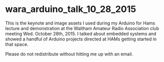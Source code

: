 # wara_arduino_talk_10_28_2015
This is the keynote and image assets I used during my Arduino for Hams lecture and demonstration at the Waltham Amateur Radio Association club meeting Wed. October 28th, 2015. I talked about embedded systems and showed a handful of Arduino projects directed at HAMs getting started in that space. 

Please do not redistribute without hitting me up with an email.
